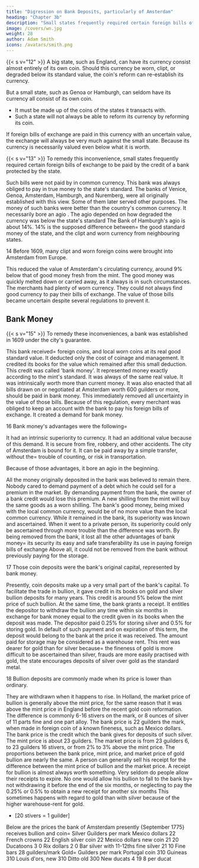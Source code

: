 ```yaml
---
title: "Digression on Bank Deposits, particularly of Amsterdam"
heading: "Chapter 3b"
description: "Small states frequently required certain foreign bills of exchange to be paid by the credit of a bank protected by the state"
image: /covers/wn.jpg
weight: 28
author: Adam Smith
icons: /avatars/smith.png
--- 
```




{{< s v="12" >}} A big state, such as England, can have its currency consist almost entirely of its own coin. Should this currency be worn, clipt, or degraded below its standard value, the coin's reform can re-establish its currency.

But a small state, such as Genoa or Hamburgh, can seldom have its currency all consist of its own coin.
- It must be made up of the coins of the states it transacts with.
- Such a state will not always be able to reform its currency by reforming its coin.

If foreign bills of exchange are paid in this currency with an uncertain value, the exchange will always be very much against the small state.
    Because its currency is necessarily valued even below what it is worth.


{{< s v="13" >}} To remedy this inconvenience, small states frequently required certain foreign bills of exchange to be paid by the credit of a bank protected by the state.

Such bills were not paid by in common currency.
This bank was always obliged to pay in true money to the state's standard.
    The banks of Venice, Genoa, Amsterdam, Hamburgh, and Nuremberg, were all originally established with this view.
        Some of them later served other purposes.
The money of such banks were better than the country's common currency.
    It necessarily bore an agio .
The agio depended on how degraded the currency was below the state's standard
    The Bank of Hamburgh's agio is about 14%.
        14% is the supposed difference between= 
            the good standard money of the state, and
            the clipt and worn currency from neighbouring states.

14 Before 1609, many clipt and worn foreign coins were brought into Amsterdam from Europe.

This reduced the value of Amsterdam's circulating currency, around 9% below that of good money fresh from the mint.
The good money was quickly melted down or carried away, as it always is in such circumstances.
The merchants had plenty of worn currency.
    They could not always find good currency to pay their bills of exchange.
        The value of those bills became uncertain despite several regulations to prevent it.



## Bank Money

{{< s v="15" >}} To remedy these inconveniences, a bank was established in 1609 under the city's guarantee.

This bank received= 
    foreign coins, and
    local worn coins at its real good standard value.
It deducted only the cost of coinage and management.
It credited its books for the value which remained after this small deduction.
    This credit was called 'bank money'.
        It represented money exactly according to the mint's standard.
        It was always of the same real value.
        It was intrinsically worth more than current money.
It was also enacted that all bills drawn on or negotiated at Amsterdam worth 600 guilders or more, should be paid in bank money.
    This immediately removed all uncertainty in the value of those bills.
    Because of this regulation, every merchant was obliged to keep an account with the bank to pay his foreign bills of exchange.
    It created a demand for bank money.

16 Bank money's advantages were the following= 

It had an intrinsic superiority to currency.
It had an additional value because of this demand.
It is secure from fire, robbery, and other accidents.
The city of Amsterdam is bound for it.
It can be paid away by a simple transfer, without the= 
    trouble of counting, or
    risk in transportation.

Because of those advantages, it bore an agio in the beginning.

All the money originally deposited in the bank was believed to remain there.
    Nobody cared to demand payment of a debt which he could sell for a premium in the market.
    By demanding payment from the bank, the owner of a bank credit would lose this premium.
A new shilling from the mint will buy the same goods as a worn shilling.
    The bank's good money, being mixed with the local common currency, would be of no more value than the local common currency.
    While it remained in the bank, its superiority was known and ascertained.
    When it went to a private person, its superiority could only be ascertained through more trouble than the difference was worth.
By being removed from the bank, it lost all the other advantages of bank money= 
    its security
    its easy and safe transferability
    its use in paying foreign bills of exchange
Above all, it could not be removed from the bank without previously paying for the storage.

17 Those coin deposits were the bank's original capital, represented by bank money.

Presently, coin deposits make up a very small part of the bank's capital.
To facilitate the trade in bullion, it gave credit in its books on gold and silver bullion deposits for many years.
    This credit is around 5% below the mint price of such bullion.
At the same time, the bank grants a receipt.
    It entitles the depositor to withdraw the bullion any time within six months in exchange for bank money equal to the credit given in its books when the deposit was made.
    The depositor paid 0.25% for storing silver and 0.5% for storing gold.
In default of such payment and on expiration of this term, the deposit would belong to the bank at the price it was received.
    The amount paid for storage may be considered as a warehouse rent.
        This rent was dearer for gold than for silver because= 
            the fineness of gold is more difficult to be ascertained than silver,
            frauds are more easily practised with gold,
            the state encourages deposits of silver over gold as the standard metal.

18 Bullion deposits are commonly made when its price is lower than ordinary.

They are withdrawn when it happens to rise.
In Holland, the market price of bullion is generally above the mint price, for the same reason that it was above the mint price in England before the recent gold coin reformation.
    The difference is commonly 6-16 stivers on the mark, or 8 ounces of silver of 11 parts fine and one part alloy.
The bank price is 22 guilders the mark, when made in foreign coin of a known fineness, such as Mexico dollars.
    The bank price is the credit which the bank gives for deposits of such silver.
The mint price is about 23 guilders.
The market price is from 23 guilders 6, to 23 guilders 16 stivers, or from 2% to 3% above the mint price.
    The proportions between the bank price, mint price, and market price of gold bullion are nearly the same.
A person can generally sell his receipt for the difference between the mint price of bullion and the market price.
    A receipt for bullion is almost always worth something.
    Very seldom do people allow their receipts to expire.
No one would allow his bullion to fall to the bank by= 
    not withdrawing it before the end of the six months, or
    neglecting to pay the 0.25% or 0.5% to obtain a new receipt for another six months
This sometimes happens with regard to gold than with silver because of the higher warehouse-rent for gold.

* [20 stivers = 1 guilder]

Below are the prices the bank of Amsterdam presently {September 1775} receives bullion and coin= 
Silver Guilders per mark
Mexico dollars  22
French crowns   22
English silver coin     22
Mexico dollars new coin     21 20
Ducatoons   3 0
Rix dollars     2 0
Bar silver with 11-12ths fine silver    21 10
Fine bars   28 guilders/mark
Gold=  Guilders per mark
Portugal coin   310
Guineas     310
Louis d'ors, new    310
Ditto old   300
New ducats  4 19 8 per ducat

